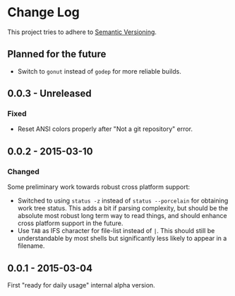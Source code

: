 # Change Log
This project tries to adhere to [Semantic Versioning](http://semver.org/).

## Planned for the future
- Switch to `gonut` instead of `godep` for more reliable builds.

## 0.0.3 - Unreleased
### Fixed
- Reset ANSI colors properly after "Not a git repository" error.

## 0.0.2 - 2015-03-10
### Changed
Some preliminary work towards robust cross platform support:
- Switched to using `status -z` instead of `status --porcelain` for obtaining
  work tree status.  This adds a bit if parsing complexity, but should be the
  absolute most robust long term way to read things, and should enhance cross
  platform support in the future.
- Use `TAB` as IFS character for file-list instead of `|`. This should still be
  understandable by most shells but significantly less likely to appear in a
  filename.

## 0.0.1 - 2015-03-04
First "ready for daily usage" internal alpha version.
